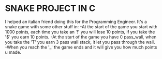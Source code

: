 # SNAKE PROJECT IN C
I helped an italian friend doing this for the Programming Engineer.
It's a snake game with some other stuff in:
    -At the start of the game you start with 1000 points, each time you take an '!' you will lose 10 points, if you take the '$' you earn 10 points.
    -At the start of the game you have 0 pass_wall, when you take the 'T' you earn 3 pass wall stack, it let you pass through the wall.
    -When you reach the '_' the game ends and it will give you how much points u made.